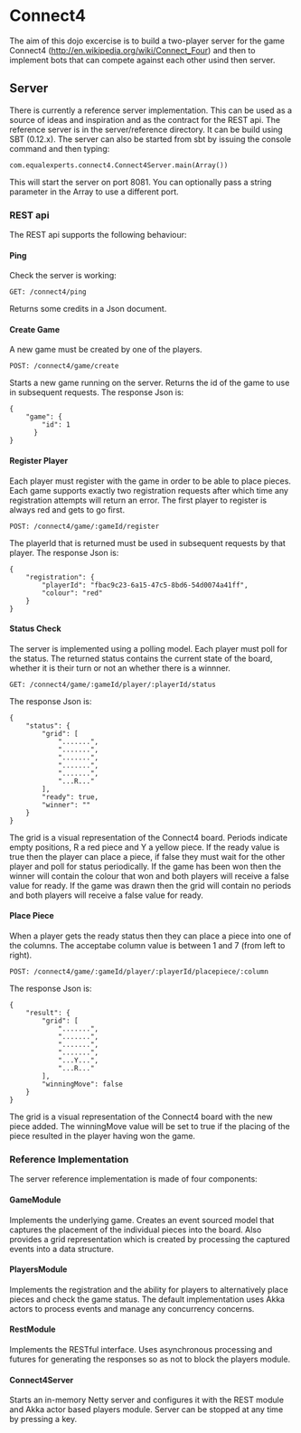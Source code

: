 # Connect4

The aim of this dojo excercise is to build a two-player server for the game Connect4 (http://en.wikipedia.org/wiki/Connect_Four) and then to implement bots that can compete against each other usind then server.

## Server

There is currently a reference server implementation. This can be used as a source of ideas and inspiration and as the contract for the REST api. The reference server is in the server/reference directory. It can be build using SBT (0.12.x). The server can also be started from sbt by issuing the console command and then typing:

    com.equalexperts.connect4.Connect4Server.main(Array())

This will start the server on port 8081. You can optionally pass a string parameter in the Array to use a different port.

### REST api

The REST api supports the following behaviour:

#### Ping

Check the server is working:

    GET: /connect4/ping

Returns some credits in a Json document.

#### Create Game

A new game must be created by one of the players.

    POST: /connect4/game/create

Starts a new game running on the server. Returns the id of the game to use in subsequent requests. The response Json is:

    {
        "game": {
            "id": 1
    	  }
    }

#### Register Player

Each player must register with the game in order to be able to place pieces. Each game supports exactly two registration requests after which time any registration attempts will return an error. The first player to register is always red and gets to go first.

    POST: /connect4/game/:gameId/register

The playerId that is returned must be used in subsequent requests by that player. The response Json is:

    {
        "registration": {
            "playerId": "fbac9c23-6a15-47c5-8bd6-54d0074a41ff",
            "colour": "red"
        }
    }

#### Status Check

The server is implemented using a polling model. Each player must poll for the status. The returned status contains the current state of the board, whether it is their turn or not an whether there is a winnner.

    GET: /connect4/game/:gameId/player/:playerId/status

The response Json is:

    {
        "status": {
            "grid": [
                ".......",
                ".......",
                ".......",
                ".......",
                ".......",
                "...R..."
            ],
            "ready": true,
            "winner": ""
        }
    }

The grid is a visual representation of the Connect4 board. Periods indicate empty positions, R a red piece and Y a yellow piece. If the ready value is true then the player can place a piece, if false they must wait for the other player and poll for status periodically. If the game has been won then the winner will contain the colour that won and both players will receive a false value for ready. If the game was drawn then the grid will contain no periods and both players will receive a false value for ready.

#### Place Piece

When a player gets the ready status then they can place a piece into one of the columns. The acceptabe column value is between 1 and 7 (from left to right).

    POST: /connect4/game/:gameId/player/:playerId/placepiece/:column

The response Json is:

    {
        "result": {
            "grid": [
                ".......",
                ".......",
                ".......",
                ".......",
                "...Y...",
                "...R..."
            ],
            "winningMove": false
        }
    }

The grid is a visual representation of the Connect4 board with the new piece added. The winningMove value will be set to true if the placing of the piece resulted in the player having won the game.

### Reference Implementation

The server reference implementation is made of four components:

#### GameModule

Implements the underlying game. Creates an event sourced model that captures the placement of the individual pieces into the board. Also provides a grid representation which is created by processing the captured events into a data structure.

#### PlayersModule

Implements the registration and the ability for players to alternatively place pieces and check the game status. The default implementation uses Akka actors to process events and manage any concurrency concerns.

#### RestModule

Implements the RESTful interface. Uses asynchronous processing and futures for generating the responses so as not to block the players module.

#### Connect4Server

Starts an in-memory Netty server and configures it with the REST module and Akka actor based players module. Server can be stopped at any time by pressing a key.





